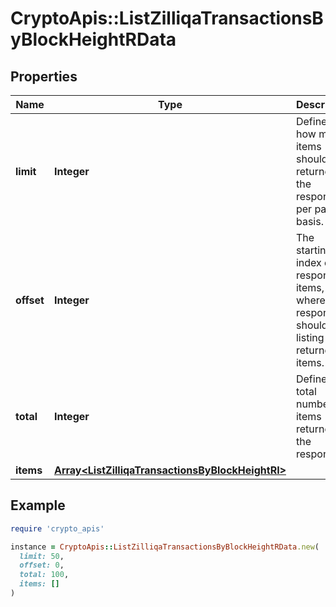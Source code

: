 # CryptoApis::ListZilliqaTransactionsByBlockHeightRData

## Properties

| Name | Type | Description | Notes |
| ---- | ---- | ----------- | ----- |
| **limit** | **Integer** | Defines how many items should be returned in the response per page basis. |  |
| **offset** | **Integer** | The starting index of the response items, i.e. where the response should start listing the returned items. |  |
| **total** | **Integer** | Defines the total number of items returned in the response. |  |
| **items** | [**Array&lt;ListZilliqaTransactionsByBlockHeightRI&gt;**](ListZilliqaTransactionsByBlockHeightRI.md) |  |  |

## Example

```ruby
require 'crypto_apis'

instance = CryptoApis::ListZilliqaTransactionsByBlockHeightRData.new(
  limit: 50,
  offset: 0,
  total: 100,
  items: []
)
```

